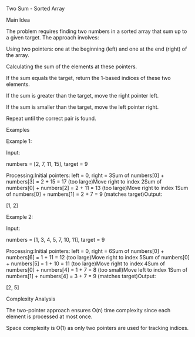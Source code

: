 Two Sum - Sorted Array

Main Idea

The problem requires finding two numbers in a sorted array that sum up to a given target. The approach involves:

Using two pointers: one at the beginning (left) and one at the end (right) of the array.

Calculating the sum of the elements at these pointers.

If the sum equals the target, return the 1-based indices of these two elements.

If the sum is greater than the target, move the right pointer left.

If the sum is smaller than the target, move the left pointer right.

Repeat until the correct pair is found.

Examples

Example 1:

Input:

numbers = [2, 7, 11, 15], target = 9

Processing:Initial pointers: left = 0, right = 3Sum of numbers[0] + numbers[3] = 2 + 15 = 17 (too large)Move right to index 2Sum of numbers[0] + numbers[2] = 2 + 11 = 13 (too large)Move right to index 1Sum of numbers[0] + numbers[1] = 2 + 7 = 9 (matches target)Output:

[1, 2]

Example 2:

Input:

numbers = [1, 3, 4, 5, 7, 10, 11], target = 9

Processing:Initial pointers: left = 0, right = 6Sum of numbers[0] + numbers[6] = 1 + 11 = 12 (too large)Move right to index 5Sum of numbers[0] + numbers[5] = 1 + 10 = 11 (too large)Move right to index 4Sum of numbers[0] + numbers[4] = 1 + 7 = 8 (too small)Move left to index 1Sum of numbers[1] + numbers[4] = 3 + 7 = 9 (matches target)Output:

[2, 5]

Complexity Analysis

The two-pointer approach ensures O(n) time complexity since each element is processed at most once.

Space complexity is O(1) as only two pointers are used for tracking indices.

